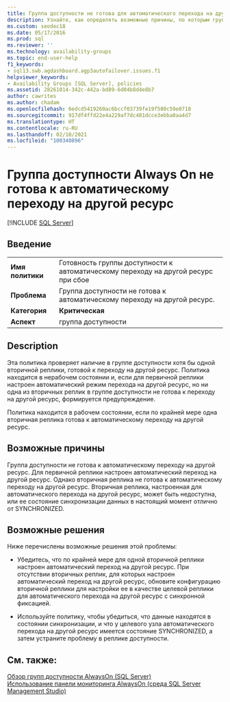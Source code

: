 ```yaml
---
title: Группа доступности не готова для автоматического перехода на другой ресурс
description: Узнайте, как определять возможные причины, по которым группа доступности Always On может быть не готова к отработке отказа.
ms.custom: seodec18
ms.date: 05/17/2016
ms.prod: sql
ms.reviewer: ''
ms.technology: availability-groups
ms.topic: end-user-help
f1_keywords:
- sql13.swb.agdashboard.agp3autofailover.issues.f1
helpviewer_keywords:
- Availability Groups [SQL Server], policies
ms.assetid: 28261014-342c-442a-bd89-6d04b8d4e8b7
author: cawrites
ms.author: chadam
ms.openlocfilehash: 6edcd5419260ac6bccf03739fe19f580c59e0718
ms.sourcegitcommit: 917df4ffd22e4a229af7dc481dcce3ebba0aa4d7
ms.translationtype: HT
ms.contentlocale: ru-RU
ms.lasthandoff: 02/10/2021
ms.locfileid: "100340896"
---
```

# <a name="always-on-availability-group-is-not-ready-for-automatic-failover"></a>Группа доступности Always On не готова к автоматическому переходу на другой ресурс
[!INCLUDE [SQL Server](../../../includes/applies-to-version/sqlserver.md)]
    
## <a name="introduction"></a>Введение  
  
|||  
|-|-|  
|**Имя политики**|Готовность группы доступности к автоматическому переходу на другой ресурс при сбое|  
|**Проблема**|Группа доступности не готова к автоматическому переходу на другой ресурс.|  
|**Категория**|**Критическая**|  
|**Аспект**|группа доступности|  
  
## <a name="description"></a>Description  
 Эта политика проверяет наличие в группе доступности хотя бы одной вторичной реплики, готовой к переходу на другой ресурс. Политика находится в нерабочем состоянии и, если для первичной реплики настроен автоматический режим перехода на другой ресурс, но ни одна из вторичных реплик в группе доступности не готова к переходу на другой ресурс, формируется предупреждение.  
  
 Политика находится в рабочем состоянии, если по крайней мере одна вторичная реплика готова к автоматическому переходу на другой ресурс.
  
## <a name="possible-causes"></a>Возможные причины  
 Группа доступности не готова к автоматическому переходу на другой ресурс. Для первичной реплики настроен автоматический переход на другой ресурс. Однако вторичная реплика не готова к автоматическому переходу на другой ресурс. Вторичная реплика, настроенная для автоматического перехода на другой ресурс, может быть недоступна, или ее состояние синхронизации данных в настоящий момент отлично от SYNCHRONIZED.  
  
## <a name="possible-solutions"></a>Возможные решения  
 Ниже перечислены возможные решения этой проблемы:  
  
-   Убедитесь, что по крайней мере для одной вторичной реплики настроен автоматический переход на другой ресурс. При отсутствии вторичных реплик, для которых настроен автоматический переход на другой ресурс, обновите конфигурацию вторичной реплики для настройки ее в качестве целевой реплики для автоматического перехода на другой ресурс с синхронной фиксацией.  
  
-   Используйте политику, чтобы убедиться, что данные находятся в состоянии синхронизации, и что у целевого узла автоматического перехода на другой ресурс имеется состояние SYNCHRONIZED, а затем устраните проблему в реплике доступности.  
  
## <a name="see-also"></a>См. также:  
 [Обзор групп доступности AlwaysOn (SQL Server)](../../../database-engine/availability-groups/windows/overview-of-always-on-availability-groups-sql-server.md)   
 [Использование панели мониторинга AlwaysOn (среда SQL Server Management Studio)](../../../database-engine/availability-groups/windows/use-the-always-on-dashboard-sql-server-management-studio.md)  
  
  
